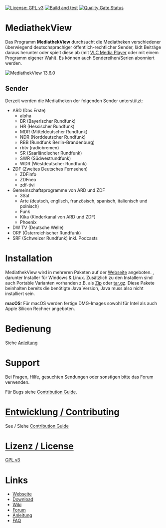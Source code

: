 
[![License: GPL v3](https://img.shields.io/badge/License-GPL%20v3-blue.svg)](http://www.gnu.org/licenses/gpl-3.0)
[![Build and test](https://github.com/mediathekview/MediathekView/workflows/Build%20and%20test/badge.svg?branch=master)](https://github.com/mediathekview/MediathekView/actions?query=workflow%3A"Build+and+test"+branch%3Amaster)
[![Quality Gate Status](https://sonarcloud.io/api/project_badges/measure?project=mediathekview_MediathekView&metric=alert_status)](https://sonarcloud.io/dashboard?id=mediathekview_MediathekView)

# MediathekView
Das Programm **MediathekView** durchsucht die Mediatheken verschiedener überwiegend deutschsprachiger öffentlich-rechtlicher Sender, lädt Beiträge daraus herunter oder spielt diese ab (mit [VLC Media Player](https://videolan.org/vlc/) oder mit einem Programm eigener Wahl). Es können auch Sendereihen/Serien abonniert werden.

![MediathekView 13.6.0](https://mediathekview.de/images/news/mediathekview-13_6-linux-filter-auswahl-toolbar.png)
## Sender
Derzeit werden die Mediatheken der folgenden Sender unterstützt:

- ARD (Das Erste)
   - alpha 
   - BR (Bayerischer Rundfunk)
   - HR (Hessischer Rundfunk)
   - MDR (Mitteldeutscher Rundfunk)
   - NDR (Norddeutscher Rundfunk)
   - RBB (Rundfunk Berlin-Brandenburg)
   - rbtv (radiobremen)
   - SR (Saarländischer Rundfunk)
   - SWR (Südwestrundfunk)
   - WDR (Westdeutscher Rundfunk)
- ZDF (Zweites Deutsches Fernsehen)
   - ZDFinfo
   - ZDFneo
   - zdf-tivi
- Gemeinschaftsprogramme von ARD und ZDF
   - 3Sat
   - Arte (deutsch, englisch, französisch, spanisch, italienisch und polnisch)
   - Funk
   - Kika (Kinderkanal von ARD und ZDF)
   - Phoenix
- DW TV (Deutsche Welle)
- ORF (Österreichischer Rundfunk)
- SRF (Schweizer Rundfunk) inkl. Podcasts

# Installation
MediathekView wird in mehreren Paketen auf der [Webseite](https://mediathekview.de/download/) angeboten. , darunter Installer für Windows & Linux.
Zusätzlich zu den Installern sind auch Portable Varianten vorhanden z.B. als [Zip](https://download.mediathekview.de/stabil/MediathekView-latest-win.zip) oder [tar.gz](https://download.mediathekview.de/stabil/MediathekView-latest-linux.tar.gz). Diese Pakete beinhalten bereits die benötigte Java Version, Java muss also nicht installiert sein.

**macOS:** Für macOS werden fertige DMG-Images sowohl für Intel als auch Apple Silicon Rechner angeboten.

# Bedienung
Siehe [Anleitung](https://mediathekview.de/anleitung/)

# Support
Bei Fragen, Hilfe, gesuchten Sendungen oder sonstigen bitte das [Forum](https://forum.mediathekview.de/) verwenden.

Für Bugs siehe [Contribution Guide](https://github.com/mediathekview/MediathekView/blob/master/CONTRIBUTING.md#reporting-bugs).

# [Entwicklung / Contributing](https://github.com/mediathekview/MediathekView/blob/master/CONTRIBUTING.md)
See / Siehe [Contribution Guide](https://github.com/mediathekview/MediathekView/blob/master/CONTRIBUTING.md)

# [Lizenz / License]((https://github.com/mediathekview/MediathekView/blob/master/LICENSE.md))
[GPL v3](https://github.com/mediathekview/MediathekView/blob/master/LICENSE.md)

# Links
- [Webseite](https://mediathekview.de)
- [Download](https://mediathekview.de/download/)
- [Wiki](https://github.com/mediathekview/MediathekView/wiki)
- [Forum](https://forum.mediathekview.de/)
- [Anleitung](https://mediathekview.de/anleitung/)
- [FAQ](https://mediathekview.de/faq/)